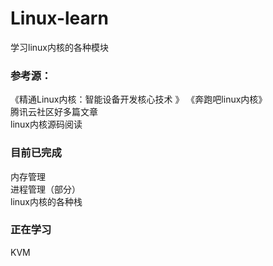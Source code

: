 # Linux-learn  
学习linux内核的各种模块  
  
### 参考源：
《精通Linux内核：智能设备开发核心技术 》 
《奔跑吧linux内核》  
腾讯云社区好多篇文章  
linux内核源码阅读  
  
### 目前已完成  
内存管理  
进程管理（部分）  
linux内核的各种栈  
  
### 正在学习  
KVM  
